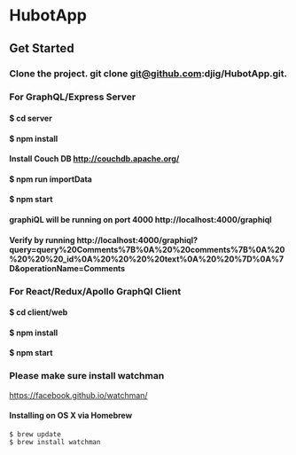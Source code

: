 # HubotApp
 
## Get Started

### Clone the project. git clone git@github.com:djig/HubotApp.git.

### For GraphQL/Express Server 

#### $ cd server
#### $ npm install
#### Install Couch DB http://couchdb.apache.org/
#### $ npm run importData
#### $ npm start
#### graphiQL will be running on port 4000 http://localhost:4000/graphiql
#### Verify by running http://localhost:4000/graphiql?query=query%20Comments%7B%0A%20%20comments%7B%0A%20%20%20%20_id%0A%20%20%20%20text%0A%20%20%7D%0A%7D&operationName=Comments


### For React/Redux/Apollo GraphQl Client

#### $ cd client/web
#### $ npm install
#### $ npm start

### Please make sure install watchman
https://facebook.github.io/watchman/
#### Installing on OS X via Homebrew
    $ brew update
    $ brew install watchman
